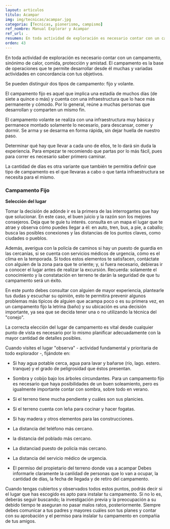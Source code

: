```yaml
---
layout: articulos
titulo: Acampar
img: img/tecnicas/acampar.jpg
categoria: [Tecnicas, pionerismo, campismo]
ref_nombre: Manual Explorar y Acampar
ref_url: .
resumen: En toda actividad de exploración es necesario contar con un campamento. El campamento es la base de operaciones que te permite desarrollar las actividades y cumplir los objetivos.
orden: 43
---
```

En toda actividad de exploración es necesario contar con un campamento, sinónimo de calor, comida, protección y amistad. El campamento es la base de operaciones que te permite desarrollar desde él muchas y variadas actividades en concordancia con tus objetivos.

<amp-img src="{{site.baseurl}}/img/tecnicas/acampar1.jpg" width="300" height="303" alt="{{page.titulo}}" layout="fixed" class="img_left rounded"></amp-img>

Se pueden distinguir dos tipos de campamento: fijo y volante.

El campamento fijo es aquel que implica una estadía de muchos días (de siete a quince o más) y cuenta con una infraestructura que lo hace más permanente y cómodo. Por lo general, reúne a muchas personas que desarrollan y comparten un mismo fin.

El campamento volante se realiza con una infraestructura muy básica y permanece montado solamente lo necesario, para descansar, comer y dormir. Se arma y se desarma en forma rápida, sin dejar huella de nuestro paso.

Determinar qué hay que llevar a cada uno de ellos, te lo dará sin duda la experiencia. Para empezar te recomiendo que partas por lo más fácil, pues para correr es necesario saber primero caminar.

La cantidad de días es otra variante que también te permitira definir que tipo de campamento es el que llevaras a cabo o que tanta infraestructura se necesita para el mismo.

### Campamento Fijo

**Selección del lugar**

<amp-img src="{{site.baseurl}}/img/tecnicas/acampar2.png" width="300" height="335" alt="{{page.titulo}}" layout="fixed" class="img_right rounded"></amp-img>

Tomar la decisión de adónde ir es la primera de las interrogantes que hay que solucionar. En este caso, el buen juicio y la razón son los mejores consejeros. Deja que te guíe tu interés. consulta en un mapa el lugar que te atrae y observa cómo puedes llegar a él: en auto, tren, bus, a pie, a caballo; busca las posibles conexiones y las distancias de los puntos claves, como ciudades o pueblos.

Además, averigua con la policía de caminos si hay un puesto de guardia en las cercanías, si se cuenta con servicios médicos de urgencia, cómo es el clima en la temporada. Si todos estos elementos te satisfacen, contáctate con alguien de la zona para que te oriente; y, si fuera necesario, debieras ir a conocer el lugar antes de realizar la excursión. Recuerda: solamente el conocimiento y la constatación en terreno te darán la seguridad de que tu campamento será un éxito.
 
En este punto debes consultar con alguien de mayor experiencia, plantearle tus dudas y escuchar su opinión, esto te permitira prevenir algunos problemas más tipicos de alguien que acampa poco o es su primera vez, en un campamento fijo la letrina (baño) y su ubicación es una decisión importante, ya sea que se decida tener una o no utilizando la técnica del "conejo".

La correcta elección del lugar de campamento es vital desde cualquier punto de vista es necesario por lo mismo planificar adecuadamente con la mayor cantidad de detalles posibles.

Cuando visites el lugar "observa" - actividad fundamental y prioritaria de todo explorador -, fijándote en: 

<amp-img src="{{site.baseurl}}/img/tecnicas/acampar9.png" width="218" height="470" alt="{{page.titulo}}" layout="fixed" class="img_left rounded"></amp-img>

- Si hay agua potable cerca, agua para lavar y bañarse (río, lago. estero. tranque) y el grado de peligrosidad que éstos presentan.
 
- Sombra y cobijo bajo los árboles circundantes. Para un campamento fijo es necesario que haya posibilidades de un buen soleamiento, pero es igualmente importante contar con sombra, sobre todo en verano.

- Si el terreno tiene mucha pendiente y cuáles son sus planicies.

- Si el terreno cuenta con leña para cocinar y hacer fogatas.

- Si hay madera y otros elementos para las construcciones.

- La distancia del teléfono más cercano.

- la distancia del poblado más cercano.

- La distanciad puesto de policía más cercano.

- La distancia del servicio médico de urgencia.

- El permiso del propietario del terreno donde vas a acampar Debes informarle claramente la canlidad de personas que lo van a ocupar, la cantidad de días, la fecha de llegada y de retiro del campamento.

<amp-img src="{{site.baseurl}}/img/tecnicas/acampar10.png" width="239" height="215" alt="{{page.titulo}}" layout="fixed" class="img_right rounded"></amp-img>

Cuando tengas cubiertos y observados todos estos puntos, podrás decir si el lugar que has escogido es apto para instalar tu campamento. Si no lo es, deberás seguir buscando; la investigación previa y la preocupación a su debido tiempo te aseguran no pasar malos ratos, posteriormente. Siempre debes comunicar a tus padres y mayores cuáles son tus planes y contar con su aprobación y el permiso para inslalar tu campamento en compañia de tus amigos.
